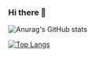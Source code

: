 ### Hi there 👋

<!--
**120L022115/120L022115** is a ✨ _special_ ✨ repository because its `README.md` (this file) appears on your GitHub profile.

Here are some ideas to get you started:

- 🔭 I’m currently working on ...
- 🌱 I’m currently learning ...
- 👯 I’m looking to collaborate on ...
- 🤔 I’m looking for help with ...
- 💬 Ask me about ...
- 📫 How to reach me: ...
- 😄 Pronouns: ...
- ⚡ Fun fact: ...
-->

![Anurag's GitHub stats](https://github-readme-stats.vercel.app/api?username=120L022115&count_private=true&show_icons=true&include_all_commits=true&theme=vue-dark)

[![Top Langs](https://github-readme-stats.vercel.app/api/top-langs/?username=120L022115&langs_count=10&theme=vue-dark)](https://github.com/120L022115)
